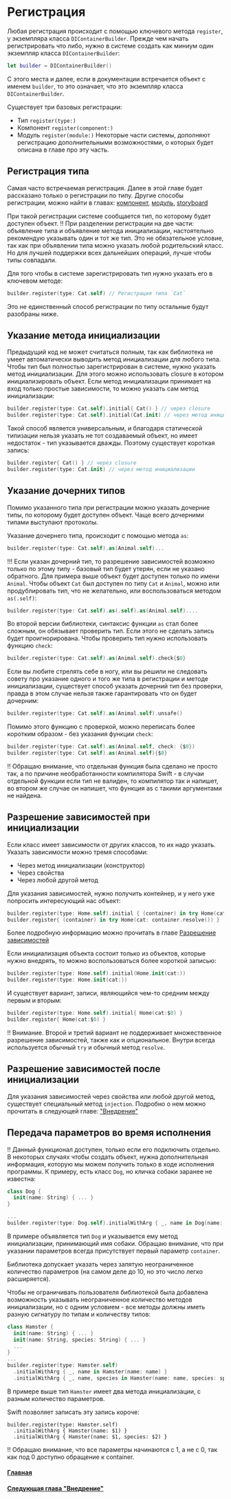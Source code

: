 # Регистрация
Любая регистрация происходит с помощью ключевого метода `register`, у экземпляра класса `DIContainerBuilder`. Прежде чем начать регистрировать что либо, нужно в системе создать как миниум один экземпляр класса `DIContainerBuilder`:
```Swift
let builder = DIContainerBuilder()
```
С этого места и далее, если в документации встречается объект с именем `builder`, то это означает, что это экземпляр класса `DIContainerBuilder`.

Существует три базовых регистрации:
* Тип `register(type:)`
* Компонент `register(component:)`
* Модуль `register(module:)`
Некоторые части системы, дополняют регистрацию дополнительными возможностями, о которых будет описана в главе про эту часть.

## Регистрация типа
Самая часто встречаемая регистрация. Далее в этой главе будет рассказано только о регистрации по типу. Другие способы регистрации, можно найти в главах: [компонент](component.md), [модуль](module.md), [storyboard](storyboard.md)

При такой регистрации системе сообщается тип, по которому будет доступен объект.
!! При разделении регистрации на две части: объявление типа и объявление метода инициализации, настоятельно рекомендую указывать один и тот же тип. Это не обязательное условие, так как при объявлении типа можно указать любой родительский класс. Но для лучшей поддержки всех дальнейших операций, лучше чтобы типы совпадали.

Для того чтобы в системе зарегистрировать тип нужно указать его в ключевом методе:
```Swift
builder.register(type: Cat.self) // Регистрация типа `Cat`
```
Это не единственный способ регистрации по типу остальные будут разобраны ниже.

## Указание метода инициализации
Предыдущий код не может считаться полным, так как библиотека не умеет автоматически выводить метод инициализации для любого типа. Чтобы тип был полностью зарегистрирован в системе, нужно указать метод инициализации. Для этого можно использовать closure в котором инициализировать объект. Если метод инициализации принимает на вход только простые зависимости, то можно указать сам метод инициализации:
```Swift
builder.register(type: Cat.self).initial{ Cat() } // через closure
builder.register(type: Cat.self).initial(Cat.init) // через метод инициализации
```

Такой способ является универсальным, и благодаря статической типизации нельзя указать не тот создаваемый объект, но имеет недостаток - тип указывается дважды. Поэтому существует короткая запись:
```Swift
builder.register{ Cat() } // через closure
builder.register(type: Cat.init) // через метод инициализации
```

## Указание дочерних типов
Помимо указанного типа при регистрации можно указать дочерние типы, по которому будет доступен объект. Чаще всего дочерними типами выступают протоколы. 

Указание дочернего типа, происходит с помощью метода `as`:
```Swift
builder.register(type: Cat.self).as(Animal.self)...
```

!!! Если указан дочерний тип, то разрешение зависимостей возможно только по этому типу - базовый тип будет утерян, если не указано обратного. Для примера выше объект будет доступен только по имени `Animal`.
Чтобы объект `Cat` был доступен по типу `Cat` и `Animal`, можно или продублировать тип, что не желательно, или воспользоваться методом `as(.self)`:
```Swift
builder.register(type: Cat.self).as(.self).as(Animal.self)....
```

Во второй версии библиотеки, синтаксис функции `as` стал более сложным, он обязывает проверить тип. Если этого не сделать запись будет проигнорирована. Чтобы проверить тип нужно использовать функцию `check`:
```Swift
builder.register(type: Cat.self).as(Animal.self).check{$0}
```

Если вы любите стрелять себе в ногу, или вы решили не следовать совету про указание одного и того же типа в регистрации и методе инициализации, существует способ указать дочерний тип без проверки, правда в этом случае нельзя также гарантировать что он будет дочерним:
```Swift
builder.register(type: Cat.self).as(Animal.self).unsafe()
```

Помимо этого функцию с проверкой, можно переписать более коротким образом - без указания функции `check`:
```Swift
builder.register(type: Cat.self).as(Animal.self, check: {$0})
builder.register(type: Cat.self).as(Animal.self){$0}
```
!! Обращаю внимание, что отдельная функция была сделано не просто так, а по причине необработанности компилятора Swift - в случаи отдельной функции если тип не валиден, то компилятор так и напишет, во втором же случае он напишет, что функция as с такими аргументами не найдена.

## Разрешение зависимостей при инициализации
Если класс имеет зависимости от других классов, то их надо указать. Указать зависимости можно тремя способами:
* Через метод инициализации (конструктор)
* Через свойства
* Через любой другой метод

Для указания зависимостей, нужно получить контейнер, и у него уже попросить интересующий нас объект:
```Swift
builder.register(type: Home.self).initial { (container) in try Home(cat: container.resolve()) }
builder.register{ (container) in try Home(cat: container.resolve()) }
```
Более подробную информацию можно прочитать в главе [Разрешение зависимостей](resolve.md)

Если инициализация объекта состоит только из объектов, которые нужно внедрять, то можно воспользоваться более короткой записью:
```Swift
builder.register(type: Home.self).initial(Home.init(cat:))
builder.register(type: Home.init(cat:))
```

И существует вариант, записи, являющийся чем-то средним между первым и вторым:
```Swift
builder.register(type: Home.self).initial{ Home(cat:$0) }
builder.register{ Home(cat:$0) }
```

!! Внимание. Второй и третий вариант не поддерживает множественное разрешение зависимостей, также как и опциональное. Внутри всегда используется обычный `try` и обычный метод `resolve`.

## Разрешение зависимостей после инициализации
Для указания зависимостей через свойства или любой другой метод, существует специальный метод `injection`. Подробно о нем можно прочитать в следующей главе: ["Внедрение"](injection.md)

## Передача параметров во время исполнения
!! Данный функционал доступен, только если его подключить отдельно.
В некоторых случаях чтобы создать объект, нужна дополнительная информация, которую мы можем получить только в ходе исполнения программы. К примеру, есть класс `Dog`, но кличка собаки заранее не известна:
```Swift
class Dog {
  init(name: String) { ... }
}

...
builder.register(type: Dog.self).initialWithArg { _, name in Dog(name: name) }
```
В примере объявляется тип `Dog` и указывается ему метод инициализации, принимающий имя собаки. Обращаю внимание, что при указании параметров всегда присутствует первый параметр `container`.

Библиотека допускает указать через запятую неограниченное количество параметров (на самом деле до 10, но это число легко расширяется). 

Чтобы не ограничивать пользователя библиотекой была добавлена возможность указывать неограниченное количество методов инициализации, но с одним условием - все методы должны иметь разную сигнатуру по типам и количеству типов:
```Swift
class Hamster {
  init(name: String) { ... }
  init(name: String, species: String) { ... }
  ...
}
...
builder.register(type: Hamster.self)
  .initialWithArg { _, name in Hamster(name: name) }
  .initialWithArg { _, name, species in Hamster(name: name, species: species) }
```
В примере выше тип `Hamster` имеет два метода инициализации, с разным количество параметров.

Swift позволяет записать эту запись короче:
```
builder.register(type: Hamster.self)
  .initialWithArg { Hamster(name: $1) }
  .initialWithArg { Hamster(name: $1, species: $2) }
```
!! Обращаю внимание, что все параметры начинаются с 1, а не с 0, так как под 0 доступно обращение к container.

#### [Главная](main.md)
#### [Следующая глава "Внедрение"](injection.md#Внедрение)
